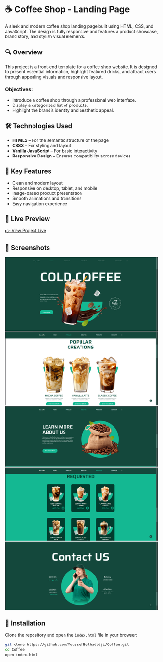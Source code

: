 # ☕ Coffee Shop - Landing Page

A sleek and modern coffee shop landing page built using HTML, CSS, and JavaScript. The design is fully responsive and features a product showcase, brand story, and stylish visual elements.

## 🔍 Overview

This project is a front-end template for a coffee shop website. It is designed to present essential information, highlight featured drinks, and attract users through appealing visuals and responsive layout.

### Objectives:
- Introduce a coffee shop through a professional web interface.
- Display a categorized list of products.
- Highlight the brand’s identity and aesthetic appeal.

## 🛠️ Technologies Used

- **HTML5** – For the semantic structure of the page  
- **CSS3** – For styling and layout  
- **Vanilla JavaScript** – For basic interactivity  
- **Responsive Design** – Ensures compatibility across devices

## 🎯 Key Features

- Clean and modern layout  
- Responsive on desktop, tablet, and mobile  
- Image-based product presentation  
- Smooth animations and transitions  
- Easy navigation experience

## 🔗 Live Preview

[👉 View Project Live](https://youssefbelhadadji.github.io/Coffee/)

## 📸 Screenshots

![Coffee Shop Screenshot](./Home.png)
![Coffee Shop Screenshot](./Popurle.png)
![Coffee Shop Screenshot](./AboutUs.png)
![Coffee Shop Screenshot](./Products.png)
![Coffee Shop Screenshot](./Contactus.png)

## 🚀 Installation

Clone the repository and open the `index.html` file in your browser:

```bash
git clone https://github.com/YoussefBelhadadji/Coffee.git
cd Coffee
open index.html
